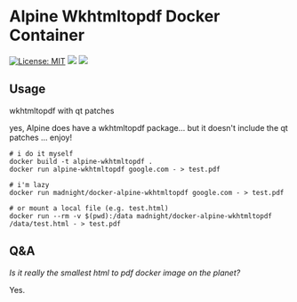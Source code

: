# Alpine Wkhtmltopdf Docker Container

[![License: MIT](https://img.shields.io/badge/License-MIT-brightgreen.svg)](https://opensource.org/licenses/MIT)
[![](https://travis-ci.com/madnight/docker-alpine-wkhtmltopdf.svg)](https://travis-ci.com/madnight/docker-alpine-wkhtmltopdf)
[![](https://images.microbadger.com/badges/image/madnight/docker-alpine-wkhtmltopdf.svg)](https://microbadger.com/images/madnight/docker-alpine-wkhtmltopdf "Get your own image badge on microbadger.com")

## Usage

wkhtmltopdf with qt patches

yes, Alpine does have a wkhtmltopdf package... but it doesn't include the qt patches ... enjoy!


```
# i do it myself
docker build -t alpine-wkhtmltopdf .
docker run alpine-wkhtmltopdf google.com - > test.pdf

# i'm lazy
docker run madnight/docker-alpine-wkhtmltopdf google.com - > test.pdf

# or mount a local file (e.g. test.html)
docker run --rm -v $(pwd):/data madnight/docker-alpine-wkhtmltopdf /data/test.html - > test.pdf
```

## Q&A
*Is it really the smallest html to pdf docker image on the planet?*

Yes.




